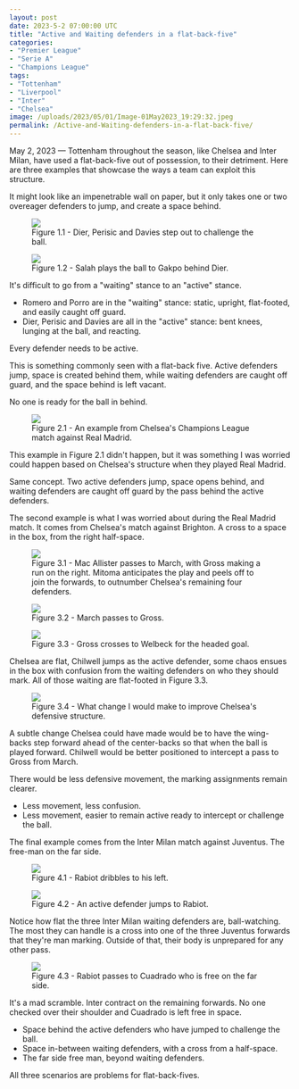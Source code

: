 ```yaml
---
layout: post
date: 2023-5-2 07:00:00 UTC
title: "Active and Waiting defenders in a flat-back-five"
categories: 
- "Premier League"
- "Serie A"
- "Champions League"
tags: 
- "Tottenham"
- "Liverpool"
- "Inter"
- "Chelsea"
image: /uploads/2023/05/01/Image-01May2023_19:29:32.jpeg
permalink: /Active-and-Waiting-defenders-in-a-flat-back-five/
---
```


May 2, 2023 — Tottenham throughout the season, like Chelsea and Inter Milan, have used a flat-back-five out of possession, to their detriment. Here are three examples that showcase the ways a team can exploit this structure. 

<!---more--->

It might look like an impenetrable wall on paper, but it only takes one or two overeager defenders to jump, and create a space behind.

<figure>
    <img src="https://tacticsjournal.com/uploads/2023/05/01/Image-01May2023_19:29:32.jpeg">
    <figcaption>Figure 1.1 - Dier, Perisic and Davies step out to challenge the ball.</figcaption>
</figure> 

<figure>
    <img src="https://tacticsjournal.com/uploads/2023/05/01/Image-01May2023_19:29:55.jpeg">
    <figcaption>Figure 1.2 - Salah plays the ball to Gakpo behind Dier.</figcaption>
</figure> 

It's difficult to go from a "waiting" stance to an "active" stance. 

- Romero and Porro are in the "waiting" stance: static, upright, flat-footed, and easily caught off guard. 
- Dier, Perisic and Davies are all in the "active" stance: bent knees, lunging at the ball, and reacting. 

Every defender needs to be active. 

This is something commonly seen with a flat-back five. Active defenders jump, space is created behind them, while waiting defenders are caught off guard, and the space behind is left vacant. 

No one is ready for the ball in behind. 

<figure>
    <img src="https://tacticsjournal.com/uploads/2023/05/01/Image-01May2023_19:32:54.jpeg">
    <figcaption>Figure 2.1 - An example from Chelsea's Champions League match against Real Madrid.</figcaption>
</figure> 

This example in Figure 2.1 didn't happen, but it was something I was worried could happen based on Chelsea's structure when they played Real Madrid. 

Same concept. Two active defenders jump, space opens behind, and waiting defenders are caught off guard by the pass behind the active defenders. 

The second example is what I was worried about during the Real Madrid match. It comes from Chelsea's match against Brighton. A cross to a space in the box, from the right half-space. 

<figure>
    <img src="https://tacticsjournal.com/uploads/2023/05/01/Image-01May2023_19:33:54.jpeg">
    <figcaption>Figure 3.1 - Mac Allister passes to March, with Gross making a run on the right. Mitoma anticipates the play and peels off to join the forwards, to outnumber Chelsea's remaining four defenders.</figcaption>
</figure> 


<figure>
    <img src="https://tacticsjournal.com/uploads/2023/05/01/Image-01May2023_19:34:16.jpeg">
    <figcaption>Figure 3.2 - March passes to Gross.</figcaption>
</figure> 

<figure>
    <img src="https://tacticsjournal.com/uploads/2023/05/01/Image-01May2023_19:34:38.jpeg">
    <figcaption>Figure 3.3 - Gross crosses to Welbeck for the headed goal.</figcaption>
</figure> 

Chelsea are flat, Chilwell jumps as the active defender, some chaos ensues in the box with confusion from the waiting defenders on who they should mark. All of those waiting are flat-footed in Figure 3.3.

<figure>
    <img src="https://tacticsjournal.com/uploads/2023/05/01/Image-01May2023_20:40:54.jpeg">
    <figcaption>Figure 3.4 - What change I would make to improve Chelsea's defensive structure.</figcaption>
</figure>

A subtle change Chelsea could have made would be to have the wing-backs step forward ahead of the center-backs so that when the ball is played forward. Chilwell would be better positioned to intercept a pass to Gross from March.

There would be less defensive movement, the marking assignments remain clearer.

- Less movement, less confusion.
- Less movement, easier to remain active ready to intercept or challenge the ball.

The final example comes from the Inter Milan match against Juventus. The free-man on the far side.

<figure>
    <img src="https://tacticsjournal.com/uploads/2023/05/01/Image-01May2023_19:31:19.jpeg">
    <figcaption>Figure 4.1 - Rabiot dribbles to his left.</figcaption>
</figure>

<figure>
    <img src="https://tacticsjournal.com/uploads/2023/05/01/Image-01May2023_19:31:41.jpeg">
    <figcaption>Figure 4.2 - An active defender jumps to Rabiot.</figcaption>
</figure>

Notice how flat the three Inter Milan waiting defenders are, ball-watching. The most they can handle is a cross into one of the three Juventus forwards that they're man marking. Outside of that, their body is unprepared for any other pass.

<figure>
    <img src="https://tacticsjournal.com/uploads/2023/05/01/Image-01May2023_19:32:01.jpeg">
    <figcaption>Figure 4.3 - Rabiot passes to Cuadrado who is free on the far side.</figcaption>
</figure>

It's a mad scramble. Inter contract on the remaining forwards. No one checked over their shoulder and Cuadrado is left free in space.

- Space behind the active defenders who have jumped to challenge the ball.
- Space in-between waiting defenders, with a cross from a half-space.
- The far side free man, beyond waiting defenders.

All three scenarios are problems for flat-back-fives.

